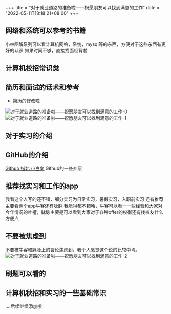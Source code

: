 +++
title = "对于就业道路的准备啦——祝愿朋友可以找到满意的工作"
date = "2022-05-11T18:18:21+08:00"
+++

## 网络和系统可以参考的书籍
小林图解系列可以看计算机网络，系统，mysql等的东西，方便对于这些东西有更好的认识
如果时间不够，直接找面经背啦


## 计算机校招常识类



## 简历和面试的话术和参考

- 简历的修改啦

![对于就业道路的准备啦——祝愿朋友可以找到满意的工作-0](https://everrwsr.github.io/tech/assets/对于就业道路的准备啦——祝愿朋友可以找到满意的工作-0.jpeg)
![对于就业道路的准备啦——祝愿朋友可以找到满意的工作-1](https://everrwsr.github.io/tech/assets/对于就业道路的准备啦——祝愿朋友可以找到满意的工作-1.jpeg)



## 对于实习的介绍


## GitHub的介绍	
[Github 指北 小白向](https://www.yuque.com/u693751/woygo8/crw0d7?view=doc_embed)
Github的一些介绍

## 推荐找实习和工作的app
我看这个人写的还不错，细分实习为日常实习，暑假实习，入职前实习
还有推荐主要看两个app牛客还有脉脉
我觉得都不错哈，牛客可以看一一些经验和大家对今年情况的吐槽，脉脉主要是可以看到大家对于各种offer的权衡还有找校友什么方便点

## 不要被焦虑到
不要被牛客和脉脉上的言论焦虑到，我个人感觉这个说的比较中肯。
![对于就业道路的准备啦——祝愿朋友可以找到满意的工作-2](https://everrwsr.github.io/tech/assets/对于就业道路的准备啦——祝愿朋友可以找到满意的工作-2.jpeg)


## 刷题可以看的



## 计算机秋招和实习的一些基础常识


....后续继续添加啦

